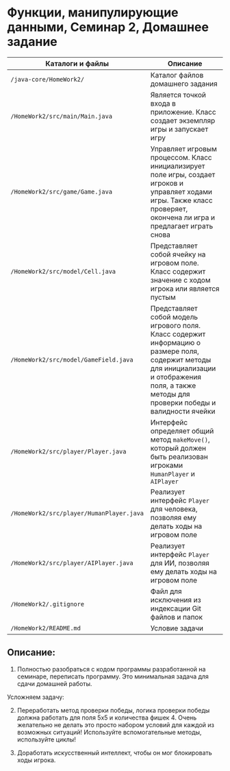 # Функции, манипулирующие данными, Семинар 2, Домашнее задание

Каталоги и файлы                               | Описание
-----------------------------------------------|-----------------------------------------------------
`/java-core/HomeWork2/`                        | Каталог файлов домашнего задания
`/HomeWork2/src/main/Main.java`                | Является точкой входа в приложение. Класс создает экземпляр игры и запускает игру
`/HomeWork2/src/game/Game.java`                | Управляет игровым процессом. Класс инициализирует поле игры, создает игроков и управляет ходами игры. Также класс проверяет, окончена ли игра и предлагает играть снова
`/HomeWork2/src/model/Cell.java`               | Представляет собой ячейку на игровом поле. Класс содержит значение с ходом игрока или является пустым
`/HomeWork2/src/model/GameField.java`          | Представляет собой модель игрового поля. Класс содержит информацию о размере поля, содержит методы для инициализации и отображения поля, а также методы для проверки победы и валидности ячейки
`/HomeWork2/src/player/Player.java`            | Интерфейс определяет общий метод `makeMove()`, который должен быть реализован игроками `HumanPlayer` и `AIPlayer`
`/HomeWork2/src/player/HumanPlayer.java`       | Реализует интерфейс `Player` для человека, позволяя ему делать ходы на игровом поле
`/HomeWork2/src/player/AIPlayer.java`          | Реализует интерфейс `Player` для ИИ, позволяя ему делать ходы на игровом поле
`/HomeWork2/.gitignore`                        | Файл для исключения из индексации Git файлов и папок
`/HomeWork2/README.md`                         | Условие задачи

## Описание:

1. Полностью разобраться с кодом программы разработанной на семинаре, переписать программу. Это минимальная задача для сдачи домашней работы.

Усложняем задачу:

2. Переработать метод проверки победы, логика проверки победы должна работать для поля 5х5 и
количества фишек 4. Очень желательно не делать это просто набором условий для каждой из
возможных ситуаций! Используйте вспомогательные методы, используйте циклы!

3. Доработать искусственный интеллект, чтобы он мог блокировать ходы игрока.

